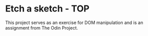 # Etch a sketch - TOP

This project serves as an exercise for DOM manipulation and is an assignment from The Odin Project.
